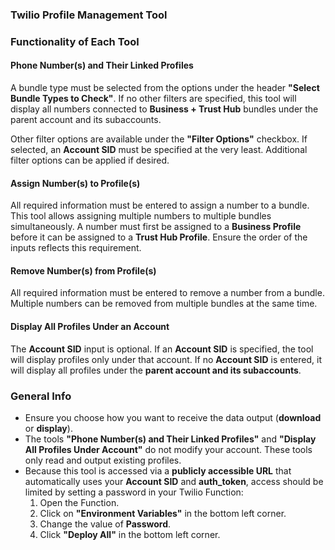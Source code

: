 

### Twilio Profile Management Tool

### Functionality of Each Tool

#### Phone Number(s) and Their Linked Profiles
A bundle type must be selected from the options under the header **"Select Bundle Types to Check"**. If no other filters are specified, this tool will display all numbers connected to **Business + Trust Hub** bundles under the parent account and its subaccounts.

Other filter options are available under the **"Filter Options"** checkbox. If selected, an **Account SID** must be specified at the very least. Additional filter options can be applied if desired.

#### Assign Number(s) to Profile(s)
All required information must be entered to assign a number to a bundle. This tool allows assigning multiple numbers to multiple bundles simultaneously. A number must first be assigned to a **Business Profile** before it can be assigned to a **Trust Hub Profile**. Ensure the order of the inputs reflects this requirement.

#### Remove Number(s) from Profile(s)
All required information must be entered to remove a number from a bundle. Multiple numbers can be removed from multiple bundles at the same time.

#### Display All Profiles Under an Account
The **Account SID** input is optional. If an **Account SID** is specified, the tool will display profiles only under that account. If no **Account SID** is entered, it will display all profiles under the **parent account and its subaccounts**.

### General Info
* Ensure you choose how you want to receive the data output (**download** or **display**).
* The tools **"Phone Number(s) and Their Linked Profiles"** and **"Display All Profiles Under Account"** do not modify your account. These tools only read and output existing profiles.
* Because this tool is accessed via a **publicly accessible URL** that automatically uses your **Account SID** and **auth_token**, access should be limited by setting a password in your Twilio Function:
   1. Open the Function.
   2. Click on **"Environment Variables"** in the bottom left corner.
   3. Change the value of **Password**.
   4. Click **"Deploy All"** in the bottom left corner.
